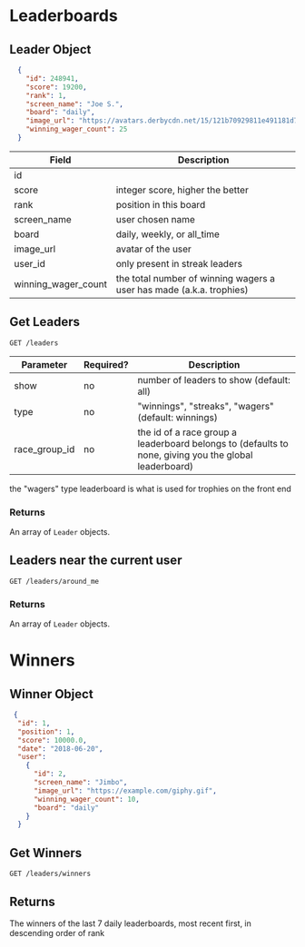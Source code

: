# Leaderboards

## Leader Object

```json
  {
    "id": 248941,
    "score": 19200,
    "rank": 1,
    "screen_name": "Joe S.",
    "board": "daily",
    "image_url": "https://avatars.derbycdn.net/15/121b70929811e491181d7fc65910e6.jpg",
    "winning_wager_count": 25
  }
```

Field | Description
--------- | -----------
id |
score | integer score, higher the better
rank | position in this board
screen_name | user chosen name
board | daily, weekly, or all_time
image_url | avatar of the user
user_id | only present in streak leaders
winning_wager_count | the total number of winning wagers a user has made (a.k.a. trophies)

## Get Leaders

`GET /leaders`

Parameter | Required? | Description
--------- | --------- | -----------
show | no | number of leaders to show (default: all)
type | no | "winnings", "streaks", "wagers" (default: winnings)
race_group_id | no | the id of a race group a leaderboard belongs to (defaults to none, giving you the global leaderboard)

<aside class="notice">
  the "wagers" type leaderboard is what is used for trophies on the front end
</aside>

### Returns

An array of `Leader` objects.

## Leaders near the current user

`GET /leaders/around_me`

### Returns

An array of `Leader` objects.

# Winners

## Winner Object

```json
 {
  "id": 1,
  "position": 1,
  "score": 10000.0,
  "date": "2018-06-20",
  "user":
    {
      "id": 2,
      "screen_name": "Jimbo",
      "image_url": "https://example.com/giphy.gif",
      "winning_wager_count": 10,
      "board": "daily"
    }
  }
```

## Get Winners

`GET /leaders/winners`

## Returns

The winners of the last 7 daily leaderboards, most recent first, in descending order of rank

